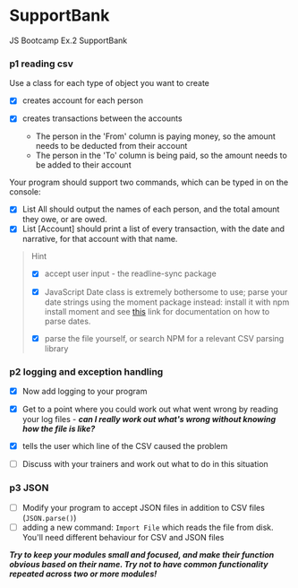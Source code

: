 # SupportBank
JS Bootcamp Ex.2 SupportBank


### p1 reading csv

Use a class for each type of object you want to create

- [x] creates account for each person

- [x] creates transactions between the accounts
    - The person in the 'From' column is paying money, so the amount needs to be deducted from their account
    - The person in the 'To' column is being paid, so the amount needs to be added to their account
    
Your program should support two commands, which can be typed in on the console:

  - [x] List All should output the names of each person, and the total amount they owe, or are owed.
  - [x] List [Account] should print a list of every transaction, with the date and narrative, for that account with that name.

> Hint
> 
> - [x] accept user input - the readline-sync package
> 
> - [x] JavaScript Date class is extremely bothersome to use; parse your date strings using the moment package instead: install it with npm install moment and see [this](https://momentjs.com/docs/#/parsing/string-format/) link for documentation on how to parse dates.
>
> - [x] parse the file yourself, or search NPM for a relevant CSV parsing library


    
### p2 logging and exception handling

- [x] Now add logging to your program
- [x] Get to a point where you could work out what went wrong by reading your log files - ***can I really work out what's wrong without knowing how the file is like?***
- [x] tells the user which line of the CSV caused the problem
- [ ] Discuss with your trainers and work out what to do in this situation


### p3 JSON

- [ ] Modify your program to accept JSON files in addition to CSV files (`JSON.parse()`)
- [ ] adding a new command: `Import File` which reads the file from disk. You'll need different behaviour for CSV and JSON files

***Try to keep your modules small and focused, and make their function obvious based on their name. Try not to have common functionality repeated across two or more modules!***



